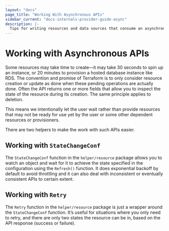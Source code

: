 ```yaml
---
layout: "docs"
page_title: "Working With Asynchronous APIs"
sidebar_current: "docs-internals-provider-guide-async"
description: |-
  Tips for writing resources and data sources that consume an asynchronous API.
---
```


# Working with Asynchronous APIs

Some resources may take time to create—it may take 30 seconds to spin up an
instance, or 20 minutes to provision a hosted database instance like RDS. The
convention and promise of Terraform is to only consider resource creation or
update as done when these pending operations are actually done. Often the API
returns one or more fields that allow you to inspect the state of the resource
during its creation. The same principle applies to deletion.

This means we intentionally let the user wait rather than provide resources that
may not be ready for use yet by the user or some other dependent resources or
provisioners.

There are two helpers to make the work with such APIs easier.

## Working with `StateChangeConf`

The `StateChangeConf` function in the `helper/resource` package allows you to
watch an object and wait for it to achieve the state specified in the
configuration using the `Refresh()` function. It does exponential backoff by
default to avoid throttling and it can also deal with inconsistent or eventually
consistent APIs to certain extent.

## Working with `Retry`

The `Retry` function in the `helper/resource` package is just a wrapper around
the `StateChangeConf` function. It’s useful for situations where you only need
to retry, and there are only two states the resource can be in, based on the API
response (success or failure).
